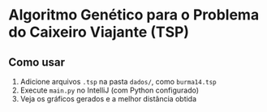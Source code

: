 # Algoritmo Genético para o Problema do Caixeiro Viajante (TSP)

## Como usar

1. Adicione arquivos `.tsp` na pasta `dados/`, como `burma14.tsp`
2. Execute `main.py` no IntelliJ (com Python configurado)
3. Veja os gráficos gerados e a melhor distância obtida